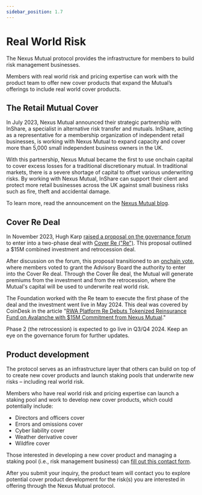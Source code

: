 ```yaml
---
sidebar_position: 1.7
---
```


# Real World Risk

The Nexus Mutual protocol provides the infrastructure for members to build risk management businesses.

Members with real world risk and pricing expertise can work with the product team to offer new cover products that expand the Mutual’s offerings to include real world cover products.

## The Retail Mutual Cover

In July 2023, Nexus Mutual announced their strategic partnership with InShare, a specialist in alternative risk transfer and mutuals. InShare, acting as a representative for a membership organization of independent retail businesses, is working with Nexus Mutual to expand capacity and cover more than 5,000 small independent business owners in the UK.

With this partnership, Nexus Mutual became the first to use onchain capital to cover excess losses for a traditional discretionary mutual. In traditional markets, there is a severe shortage of capital to offset various underwriting risks. By working with Nexus Mutual, InShare can support their client and protect more retail businesses across the UK against small business risks such as fire, theft and accidental damage.

To learn more, read the announcement on the [Nexus Mutual blog](https://nexusmutual.io/blog/nexus-mutual-expands-cover-capacity-in-the-uk-with-on-chain-capital).

## Cover Re Deal

In November 2023, Hugh Karp [raised a proposal on the governance forum](https://forum.nexusmutual.io/t/nmpip-grant-advisory-board-the-power-to-enter-into-investment-and-retrocession-agreement-with-cover-re/1315/1) to enter into a two-phase deal with [Cover Re ("Re")](https://re.xyz/). This proposal outlined a $15M combined investment and retrocession deal.

After discussion on the forum, this proposal transitioned to an [onchain vote](https://app.nexusmutual.io/governance/view?proposalId=212), where members voted to grant the Advisory Board the authority to enter into the Cover Re deal. Through the Cover Re deal, the Mutual will generate premiums from the investment and from the retrocession, where the Mutual's capital will be used to underwrite real world risk.

The Foundation worked with the Re team to execute the first phase of the deal and the investment went live in May 2024. This deal was covered by CoinDesk in the article "[RWA Platform Re Debuts Tokenized Reinsurance Fund on Avalanche with $15M Commitment from Nexus Mutual](https://www.coindesk.com/business/2024/05/14/rwa-platform-re-debuts-tokenized-reinsurance-fund-on-avalanche-with-15m-commitment-from-nexus-mutual/)."

Phase 2 (the retrocession) is expected to go live in Q3/Q4 2024. Keep an eye on the governance forum for further updates.

## Product development

The protocol serves as an infrastructure layer that others can build on top of to create new cover products and launch staking pools that underwrite new risks – including real world risk.

Members who have real world risk and pricing expertise can launch a staking pool and work to develop new cover products, which could potentially include:
* Directors and officers cover
* Errors and omissions cover
* Cyber liability cover
* Weather derivative cover
* Wildfire cover

Those interested in developing a new cover product and managing a staking pool (i.e., risk management business) can [fill out this contact form](https://nexusmutual.io/contact).

After you submit your inquiry, the product team will contact you to explore potential cover product development for the risk(s) you are interested in offering through the Nexus Mutual protocol.
